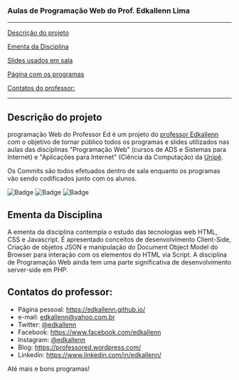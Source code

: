 ### Aulas de Programação Web do Prof. Edkallenn Lima 
---

[Descrição do projeto](#Descricao-do-projeto)

[Ementa da Disciplina](#Ementa-da-Disciplina)

[Slides usados em sala]()

[Página com os programas]()

[Contatos do professor:](#Contatos-do-professor)

---

## Descrição do projeto

programação Web do Professor Ed é um projeto do [professor Edkallenn](https://edkallenn.github.io/) com o objetivo de tornar público todos os programas e slides utilizados nas aulas das disciplinas "Programação Web" (cursos de ADS e Sistemas para Internet) e "Aplicações para Internet" (Ciência da Computação) da [Unipê](https://www.unipe.edu.br/).

Os Commits são todos efetuados dentro de sala enquanto os programas vão sendo codificados junto com os alunos.

![Badge](https://img.shields.io/badge/Prof-Ed-%237159c1?style=for-the-badge&logo=ghost)
![Badge](http://img.shields.io/static/v1?label=License&message=MIT&color=green&style=for-the-badge)
![Badge](http://img.shields.io/static/v1?label=STATUS&message=EM%20DESENVOLVIMENTO&color=RED&style=for-the-badge)

## Ementa da Disciplina

A ementa da disciplina contempla o estudo das tecnologias web HTML, CSS e Javascript. É apresentado conceitos de desenvolvimento Client-Side, Criação de objetos JSON e manipulação do Document Object Model do Browser para interação com os elementos do HTML via Script. A disciplina de Programação Web ainda tem uma parte significativa de desenvolvimento server-side em PHP.

## Contatos do professor: 

- Página pessoal: <https://edkallenn.github.io/>
- e-mail: [edkallenn@yahoo.com.br](mailto:edkallenn@yahoo.com.br)
- Twitter: [@edkallenn](https://twitter.com/edkallenn)
- Facebook: <https://www.facebook.com/edkallenn>
- Instagram: [@edkallenn](https://www.instagram.com/edkallenn/)
- Blog: <https://professored.wordpress.com/>
- Linkedin: <https://www.linkedin.com/in/edkallenn/>

Até mais e bons programas!
